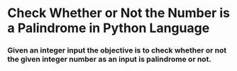 # Check Whether or Not the Number is a Palindrome in Python Language
### Given an integer input the objective is to check whether or not the given integer number as an input is palindrome or not.
